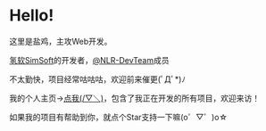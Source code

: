 # Hello!

这里是盐鸡，主攻Web开发。

[氢软SimSoft](https://simsoft.top)的开发者，[@NLR-DevTeam](https://github.com/NLR-DevTeam)成员

不太勤快，项目经常咕咕咕，欢迎前来催更(ﾟДﾟ*)ﾉ

我的个人主页→[点我(/▽＼)](https://i.simsoft.top)，包含了我正在开发的所有项目，欢迎来访！

如果我的项目有帮助到你，就点个Star支持一下嘛(o゜▽゜)o☆

